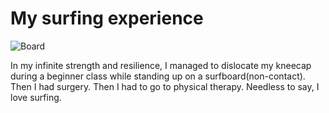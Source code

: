 # My surfing experience
![Board](https://ohanasurfandskate.com/wp-content/uploads/2017/05/surfboard.jpg)

In my infinite strength and resilience, I managed to dislocate my kneecap during a beginner class while standing up on a surfboard(non-contact). Then I had surgery. Then I had to go to physical therapy. Needless to say, I love surfing.